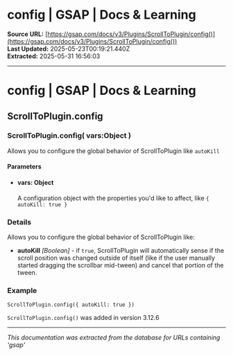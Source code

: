 # config | GSAP | Docs & Learning

**Source URL:** [https://gsap.com/docs/v3/Plugins/ScrollToPlugin/config()](https://gsap.com/docs/v3/Plugins/ScrollToPlugin/config())  
**Last Updated:** 2025-05-23T00:19:21.440Z  
**Extracted:** 2025-05-31 16:56:03

---

# config | GSAP | Docs & Learning

## ScrollToPlugin.config

### ScrollToPlugin.config( vars:Object )

Allows you to configure the global behavior of ScrollToPlugin like `autoKill`

#### Parameters

*   #### **vars**: Object
    
    A configuration object with the properties you'd like to affect, like `{ autoKill: true }`
    

### Details[​](#details "Direct link to Details")

Allows you to configure the global behavior of ScrollToPlugin like:

*   **autoKill** _\[Boolean\]_ - if `true`, ScrollToPlugin will automatically sense if the scroll position was changed outside of itself (like if the user manually started dragging the scrollbar mid-tween) and cancel that portion of the tween.

### Example[​](#example "Direct link to Example")

```
ScrollToPlugin.config({ autoKill: true })
```

`ScrollToPlugin.config()` was added in version 3.12.6

---

*This documentation was extracted from the database for URLs containing 'gsap'*
